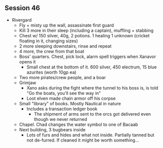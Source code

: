 ## Session 46
* Rivergard
  * Fly + misty up the wall, assassinate first guard
  * Kill 3 more in their sleep (including a captain), muffling + stabbing
  * Chest w/ 150 silver, 40g, 2 potions. 1 healing 1 unknown (cricket floating in it, changing sizes)
  * 2 more sleeping downstairs, rinse and repeat
  * 4 more, the crew from that boat
  * Boss' quarters. Chest, pick lock, alarm spell triggers when Xanavor opens it
    * Small chest at the bottom of it. 600 silver, 450 electrum, 15 blue azurites (worth 10gp ea)
  * Two more pirates/crew people, and a boar
  * Grimjaw
    * Xano asks during the fight where the tunnel to his boss is, is told "Go the boats, you'll see the way in"
    * Loot elven made chain armor off his corpse
  * Small "library" of books. Mostly Nautical in nature
    * Includes a transaction ledger book
      * The shipment of arms sent to the orcs got delivered even though we never returned
  * Chapel. Chad changes the water symbol to one of Bacaab
  * Next building, 3 bugbears inside
    * Lots of furs and hides and what not inside. Partially tanned but not de-furred. If cleaned it might be worth something...

